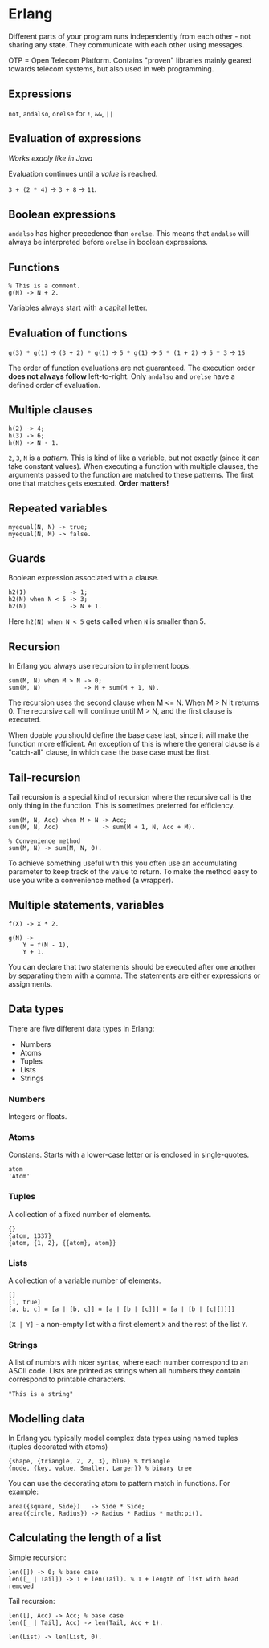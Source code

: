 # Erlang

Different parts of your program runs independently from each other - not sharing any state. They communicate with each other using messages.

OTP = Open Telecom Platform. Contains "proven" libraries mainly geared towards telecom systems, but also used in web programming.

## Expressions

`not`, `andalso`, `orelse` for `!`, `&&`, `||`

## Evaluation of expressions

*Works exacly like in Java*

Evaluation continues until a *value* is reached.

`3 + (2 * 4)` -> `3 + 8` -> `11`.

## Boolean expressions

`andalso` has higher precedence than `orelse`. This means that `andalso` will always be interpreted before `orelse` in boolean expressions.

## Functions

    % This is a comment.
    g(N) -> N + 2.

Variables always start with a capital letter.

## Evaluation of functions

`g(3) * g(1)` -> `(3 + 2) * g(1)` -> `5 * g(1)` -> `5 * (1 + 2)` -> `5 * 3` -> `15`

The order of function evaluations are not guaranteed. The execution order **does not always follow** left-to-right. Only `andalso` and `orelse` have a defined order of evaluation.

## Multiple clauses

    h(2) -> 4;
    h(3) -> 6;
    h(N) -> N - 1.

`2`, `3`, `N` is a *pattern*. This is kind of like a variable, but not exactly (since it can take constant values). When executing a function with multiple clauses, the arguments passed to the function are matched to these patterns. The first one that matches gets executed. **Order matters!**

## Repeated variables

    myequal(N, N) -> true;
    myequal(N, M) -> false.

## Guards

Boolean expression associated with a clause.

    h2(1)            -> 1;
    h2(N) when N < 5 -> 3;
    h2(N)            -> N + 1.

Here `h2(N) when N < 5` gets called when `N` is smaller than 5.

## Recursion

In Erlang you always use recursion to implement loops.

    sum(M, N) when M > N -> 0;
    sum(M, N)            -> M + sum(M + 1, N).

The recursion uses the second clause when M <= N. When M > N it returns 0. The recursive call will continue until M > N, and the first clause is executed.

When doable you should define the base case last, since it will make the function more efficient. An exception of this is where the general clause is a "catch-all" clause, in which case the base case must be first.

## Tail-recursion

Tail recursion is a special kind of recursion where the recursive call is the only thing in the function. This is sometimes preferred for efficiency.

    sum(M, N, Acc) when M > N -> Acc;
    sum(M, N, Acc)            -> sum(M + 1, N, Acc + M).
    
    % Convenience method
    sum(M, N) -> sum(M, N, 0).

To achieve something useful with this you often use an accumulating parameter to keep track of the value to return. To make the method easy to use you write a convenience method (a wrapper).

## Multiple statements, variables

    f(X) -> X * 2.
    
    g(N) ->
        Y = f(N - 1),
        Y + 1.

You can declare that two statements should be executed after one another by separating them with a comma. The statements are either expressions or assignments.

## Data types

There are five different data types in Erlang:

* Numbers
* Atoms
* Tuples
* Lists
* Strings

### Numbers

Integers or floats.

### Atoms

Constans. Starts with a lower-case letter or is enclosed in single-quotes.

    atom
    'Atom'

### Tuples

A collection of a fixed number of elements.

    {}
    {atom, 1337}
    {atom, {1, 2}, {{atom}, atom}}

### Lists

A collection of a variable number of elements.

    []
    [1, true]
    [a, b, c] = [a | [b, c]] = [a | [b | [c]]] = [a | [b | [c|[]]]]

`[X | Y]` - a non-empty list with a first element `X` and the rest of the list `Y`.

### Strings

A list of numbrs with nicer syntax, where each number correspond to an ASCII code. Lists are printed as strings when all numbers they contain correspond to printable characters.

    "This is a string"

## Modelling data

In Erlang you typically model complex data types using named tuples (tuples decorated with atoms)

    {shape, {triangle, 2, 2, 3}, blue} % triangle
    {node, {key, value, Smaller, Larger}} % binary tree

You can use the decorating atom to pattern match in functions. For example:

    area({square, Side})   -> Side * Side;
    area({circle, Radius}) -> Radius * Radius * math:pi().

## Calculating the length of a list

Simple recursion:

    len([]) -> 0; % base case
    len([_ | Tail]) -> 1 + len(Tail). % 1 + length of list with head removed

Tail recursion:

    len([], Acc) -> Acc; % base case
    len([_ | Tail], Acc) -> len(Tail, Acc + 1).
    
    len(List) -> len(List, 0).

